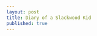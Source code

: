 ```yaml
---
layout: post
title: Diary of a Slackwood Kid
published: true
---
```


<camera data-app-id='a-f21b8760-7d31-0138-b245-02ddb357f02a' id='myCamera' data-sources='record,upload' data-record-on-connect='false'></camera>
